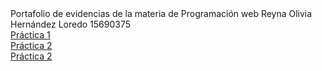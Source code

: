 <html>
  <head>
  </head>
  <body>
    Portafolio de evidencias de la materia de Programación web Reyna Olivia Hernández Loredo 15690375
    <br>
    <a href="Practica1.html">Práctica 1 </a> <br>
    <a href="Practica2.html">Práctica 2 </a> <br>
    <a href="Practica3.html">Práctica 2 </a> <br>
  </body>
  </html>
